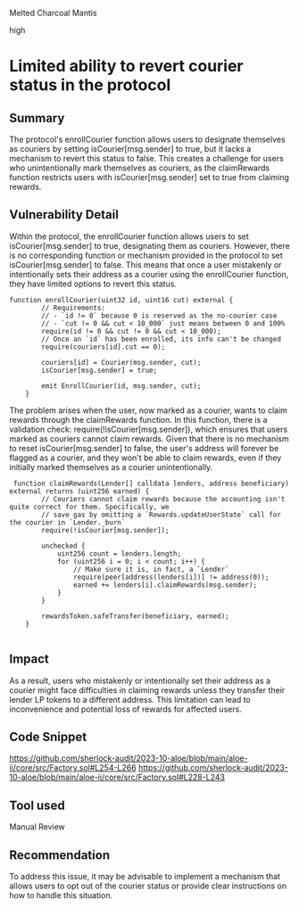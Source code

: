 Melted Charcoal Mantis

high

# Limited ability to revert courier status in the protocol
## Summary
The protocol's enrollCourier function allows users to designate themselves as couriers by setting isCourier[msg.sender] to true, but it lacks a mechanism to revert this status to false. This creates a challenge for users who unintentionally mark themselves as couriers, as the claimRewards function restricts users with isCourier[msg.sender] set to true from claiming rewards. 

## Vulnerability Detail
Within the protocol, the enrollCourier function allows users to set isCourier[msg.sender] to true, designating them as couriers. However, there is no corresponding function or mechanism provided in the protocol to set isCourier[msg.sender] to false. This means that once a user mistakenly or intentionally sets their address as a courier using the enrollCourier function, they have limited options to revert this status.
```solidity
function enrollCourier(uint32 id, uint16 cut) external {
        // Requirements:
        // - `id != 0` because 0 is reserved as the no-courier case
        // - `cut != 0 && cut < 10_000` just means between 0 and 100%
        require(id != 0 && cut != 0 && cut < 10_000);
        // Once an `id` has been enrolled, its info can't be changed
        require(couriers[id].cut == 0);

        couriers[id] = Courier(msg.sender, cut);
        isCourier[msg.sender] = true;

        emit EnrollCourier(id, msg.sender, cut);
    }

```

The problem arises when the user, now marked as a courier, wants to claim rewards through the claimRewards function. In this function, there is a validation check: require(!isCourier[msg.sender]), which ensures that users marked as couriers cannot claim rewards. Given that there is no mechanism to reset isCourier[msg.sender] to false, the user's address will forever be flagged as a courier, and they won't be able to claim rewards, even if they initially marked themselves as a courier unintentionally.
```solidity
 function claimRewards(Lender[] calldata lenders, address beneficiary) external returns (uint256 earned) {
        // Couriers cannot claim rewards because the accounting isn't quite correct for them. Specifically, we
        // save gas by omitting a `Rewards.updateUserState` call for the courier in `Lender._burn`
        require(!isCourier[msg.sender]);

        unchecked {
            uint256 count = lenders.length;
            for (uint256 i = 0; i < count; i++) {
                // Make sure it is, in fact, a `Lender`
                require(peer[address(lenders[i])] != address(0));
                earned += lenders[i].claimRewards(msg.sender);
            }
        }

        rewardsToken.safeTransfer(beneficiary, earned);
    }


```

## Impact
As a result, users who mistakenly or intentionally set their address as a courier might face difficulties in claiming rewards unless they transfer their lender LP tokens to a different address. This limitation can lead to inconvenience and potential loss of rewards for affected users. 


## Code Snippet
https://github.com/sherlock-audit/2023-10-aloe/blob/main/aloe-ii/core/src/Factory.sol#L254-L266
https://github.com/sherlock-audit/2023-10-aloe/blob/main/aloe-ii/core/src/Factory.sol#L228-L243

## Tool used

Manual Review

## Recommendation
To address this issue, it may be advisable to implement a mechanism that allows users to opt out of the courier status or provide clear instructions on how to handle this situation.

